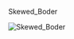 Skewed_Boder

![Skewed_Boder](https://user-images.githubusercontent.com/55288856/104830198-c27e7f80-58bf-11eb-9fca-dc680535d089.png)
